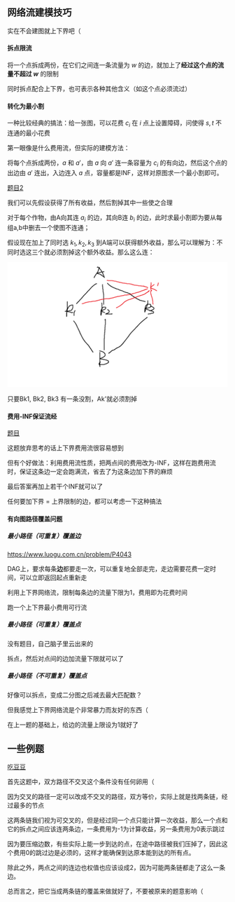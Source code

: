 ## 网络流建模技巧

实在不会建图就上下界吧（

#### 拆点限流

将一个点拆成两份，在它们之间连一条流量为 $w$ 的边，就加上了**经过这个点的流量不超过 $w$** 的限制

同时拆点配合上下界，也可表示各种其他含义（如这个点必须流过）

#### 转化为最小割

一种比较经典的搞法：给一张图，可以花费 $c_i$ 在 $i$ 点上设置障碍，问使得 $s,t$ 不连通的最小花费

第一眼像是什么费用流，但实际的建模方法：

将每个点拆成两份，$a$ 和 $a'$，由 $a$ 向 $a'$ 连一条容量为 $c_i$ 的有向边，然后这个点的出边由 $a'$ 连出，入边连入 $a$ 点，容量都是INF，这样对原图求一个最小割即可。

[题目2](https://www.luogu.com.cn/problem/P1361)

我们可以先假设获得了所有收益，然后割掉其中一些使之合理

对于每个作物，由A向其连 $a_i$ 的边，其向B连 $b_i$ 的边，此时求最小割即为要从每组a,b中删去一个使图不连通；

假设现在加上了同时选 $k_1,k_2,k_3$ 到A端可以获得额外收益，那么可以理解为：不同时选这三个就必须割掉这个额外收益。那么这么连：

![](pic/1.png)

只要Bk1, Bk2, Bk3 有一条没割，Ak'就必须割掉

#### 费用-INF保证流经

[题目](https://www.luogu.com.cn/problem/P4553)

这题放弃思考的话上下界费用流很容易想到

但有个好做法：利用费用流性质，把两点间的费用改为-INF，这样在跑费用流时，保证这条边一定会跑满流，省去了为这条边加下界的麻烦

最后答案再加上若干个INF就可以了

任何要加下界 = 上界限制的边，都可以考虑一下这种搞法

#### 有向图路径覆盖问题

##### 最小路径（可重复）覆盖边

https://www.luogu.com.cn/problem/P4043

DAG上，要求每条**边**都要走一次，可以重复地全部走完，走边需要花费一定时间，可以立即返回起点重新走

利用上下界网络流，限制每条边的流量下限为1，费用即为花费时间

跑一个上下界最小费用可行流

##### 最小路径（可重复）覆盖点

没有题目，自己脑子里云出来的

拆点，然后对点间的边加流量下限就可以了

##### 最小路径（不可重复）覆盖点

好像可以拆点，变成二分图之后减去最大匹配数？

但我感觉上下界网络流是个非常暴力而友好的东西（

在上一题的基础上，给边的流量上限设为1就好了







## 一些例题

[吃豆豆](https://www.luogu.com.cn/problem/P4066)

首先这题中，双方路径不交叉这个条件没有任何卵用（

因为交叉的路径一定可以改成不交叉的路径，双方等价，实际上就是找两条链，经过最多的节点

这两条链我们视为可交叉的，但是经过同一个点只能计算一次收益，那么一个点和它的拆点之间应该连两条边，一条费用为-1为计算收益，另一条费用为0表示跳过

因为要压缩边数，有些实际上能一步到达的点，在途中路径被我们压掉了，因此这个费用0的跳过边是必须的，这样才能确保到达原本能到达的所有点。

除此之外，两点之间的连边也权值也应该设成2，因为可能两条链都走了这么一条边。

总而言之，把它当成两条链的覆盖来做就好了，不要被原来的题意影响（



